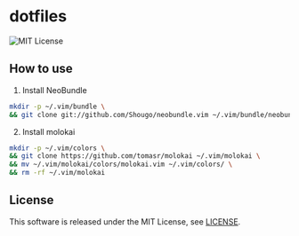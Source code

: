 # dotfiles

![MIT License](https://img.shields.io/badge/license-MIT-blue.svg?style=flat)

## How to use

1. Install NeoBundle

```bash
mkdir -p ~/.vim/bundle \
&& git clone git://github.com/Shougo/neobundle.vim ~/.vim/bundle/neobundle.vim
```

2. Install molokai

```bash
mkdir -p ~/.vim/colors \
&& git clone https://github.com/tomasr/molokai ~/.vim/molokai \
&& mv ~/.vim/molokai/colors/molokai.vim ~/.vim/colors/ \
&& rm -rf ~/.vim/molokai
```

## License

This software is released under the MIT License, see [LICENSE](https://github.com/nagatax/dotfiles/blob/master/LICENSE).
